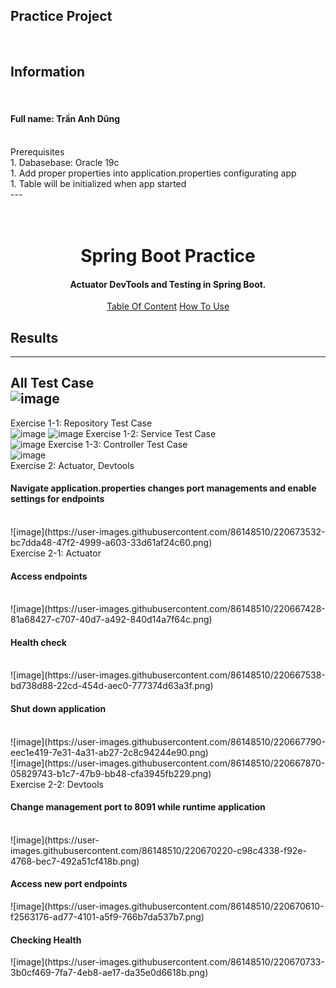 <a>Practice Project</a>
<br/>
---
<br/>
<h2>Information</h2>
<br/>
<h4>Full name: Trần Anh Dũng</h4>
<br/>
<a>Prerequisites</a>
<br/>
1. Dabasebase: Oracle 19c<br/>
1. Add proper properties into application.properties configurating app <br/>
1. Table will be initialized when app started <br/>
---
<h1 align="center">
  <br>
  Spring Boot Practice
  <br>
</h1>
<h4 align="center">Actuator DevTools and Testing in Spring Boot.</h4>

<p align="center">
  <a href="#table-of-contents">Table Of Content</a>
  <a href="#how-to-use">How To Use</a>
</p>

## Results
---
<a fontWeight="bold">All Test Case</a>
<br>
![image](https://user-images.githubusercontent.com/86148510/220664679-926c21d4-b678-408d-8d7d-299d082c5603.png)
<br>
---
<a>Exercise 1-1: Repository Test Case</a>
<br/>
![image](https://user-images.githubusercontent.com/86148510/220665584-1f9db789-27d2-4205-a6f4-3229baca864c.png)
![image](https://user-images.githubusercontent.com/86148510/220665698-f7d835e5-7840-4a1e-bfc4-5f245cc7f63f.png)
<a>Exercise 1-2: Service Test Case</a>
<br/>
 ![image](https://user-images.githubusercontent.com/86148510/220666024-16a3e0f7-217d-4cc1-a79a-d08095bae451.png)
<a>Exercise 1-3: Controller Test Case</a>
<br>
 ![image](https://user-images.githubusercontent.com/86148510/220666338-2329c3e0-f5dc-47ba-89ac-067f8be614f9.png)
<br>
<a>Exercise 2: Actuator, Devtools</a>
<br/>
<h4>Navigate application.properties changes port managements and enable settings for endpoints</h4>
<br>
 ![image](https://user-images.githubusercontent.com/86148510/220673532-bc7dda48-47f2-4999-a603-33d61af24c60.png)
<br>
<a>Exercise 2-1: Actuator</a>
<br/>
<h4>Access endpoints</h4>
<br/>
 ![image](https://user-images.githubusercontent.com/86148510/220667428-81a68427-c707-40d7-a492-840d14a7f64c.png)
<br/>
<h4>Health check</h4>
<br/>
 ![image](https://user-images.githubusercontent.com/86148510/220667538-bd738d88-22cd-454d-aec0-777374d63a3f.png)
<br/>
<h4>Shut down application</h4>
<br/>
 ![image](https://user-images.githubusercontent.com/86148510/220667790-eec1e419-7e31-4a31-ab27-2c8c94244e90.png)
<br/>
 ![image](https://user-images.githubusercontent.com/86148510/220667870-05829743-b1c7-47b9-bb48-cfa3945fb229.png)
<br/>
<a>Exercise 2-2: Devtools</a>
<br/>
<h4>Change management port to 8091 while runtime application</h4>
<br/>
 ![image](https://user-images.githubusercontent.com/86148510/220670220-c98c4338-f92e-4768-bec7-492a51cf418b.png)
<h4>Access new port endpoints</h4>
 ![image](https://user-images.githubusercontent.com/86148510/220670610-f2563176-ad77-4101-a5f9-766b7da537b7.png)
<h4>Checking Health</h4>
 ![image](https://user-images.githubusercontent.com/86148510/220670733-3b0cf469-7fa7-4eb8-ae17-da35e0d6618b.png)
